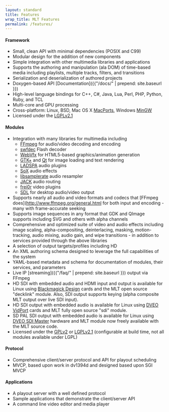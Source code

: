 ```yaml
---
layout: standard
title: Features
wrap_title: MLT Features
permalink: /features/
---
```


#### Framework

-   Small, clean API with minimal dependencies (POSIX and C99)
-   Modular design for the addition of new components
-   Simple integration with other multimedia libraries and applications
-   Supports the authoring and manipulation (ala DOM) of time-based
    media including playlists, multiple tracks, filters, and transitions
-   Serialization and deserialization of authored projects
-   Doxygen-based API [Documentation]({{"/docs/" | prepend: site.baseurl }})
-   High-level language bindings for C++, C\#, Java, Lua, Perl, PHP,
    Python, Ruby, and TCL
-   Multi-core and GPU processing
-   Cross-platform: Linux, BSD, Mac OS X [MacPorts](http://www.macports.org/),
    Windows [MinGW](http://www.mingw.org/)
-   Licensed under the [LGPLv2.1](http://www.gnu.org/licenses/lgpl-2.1.html)

#### Modules

-   Integration with many libraries for multimedia including
    -   [FFmpeg](http://www.ffmpeg.org/) for audio/video
        decoding and encoding
    -   [swfdec](http://en.wikipedia.org/wiki/Swfdec) Flash
        decoder
    -   [WebVfx](https://github.com/mltframework/webvfx)
        for HTML5-based graphics/animation generation
    -   [GTK+](http://www.gtk.org/) and
        [Qt](http://www.qt-project.org/) for image loading and
        text rendering
    -   [LADSPA](http://www.ladspa.org/) audio plugins
    -   [SoX](http://sox.sourceforge.net/Docs/Features) audio
        effects
    -   [libsamplerate](http://www.mega-nerd.com/SRC/) audio
        resampler
    -   [JACK](http://jackaudio.org/) audio routing
    -   [frei0r](http://www.dyne.org/software/frei0r/) video
        plugins
    -   [SDL](http://www.libsdl.org/) for desktop audio/video
        output
-   Supports nearly all audio and video formats and codecs that
    [FFmpeg does](http://www.ffmpeg.org/general.html for both input and encoding - many with frame-accurate seeking
-   Supports image sequences in any format that GDK and QImage supports
    including SVG and others with alpha channels
-   Comprehensive and optimized suite of video and audio effects
    including image scaling, alpha-compositing, deinterlacing, masking,
    motion-tracking, audio mixing, audio gain, and wipe transitions - in
    addition to services provided through the above libraries
-   A selection of output targets/profiles including HD
-   An XML authoring schema designed to leverage the full capabilities
    of the system
-   YAML-based metadata and schema for documentation of modules, their
    services, and parameters
-   Live IP [streaming]({{"/faq/" | prepend: site.baseurl }}) output via FFmpeg
-   HD SDI with embedded audio and HDMI input and output is available
    for Linux using
    [Blackmagick Design](http://www.blackmagic-design.com/products/) cards and the MLT open source "decklink" module. Also,
    SDI output supports keying (alpha composite MLT output over live
    SDI input).
-   HD SDI output with embedded audio is available for Linux using
    [DVEO VidPort](http://www.dveo.com/broadcast/Single-Channel-HD-SDI-IO-Card.html) cards and MLT fully open source "sdi" module.
-   SD PAL SDI output with embedded audio is available for Linux using [DVEO SDI Master](http://www.dveo.com/broadcast/DVB-PCIe-transmit-receive-cards.shtml) hardware and MLT module now freely available with the
    MLT source code.
-   Licensed under the
    [GPLv2](http://www.gnu.org/licenses/gpl-2.0.html) or
    [LGPLv2.1](http://www.gnu.org/licenses/lgpl-2.1.html)
    (configurable at build time, not all modules available under LGPL)

#### Protocol

-   Comprehensive client/server protocol and API for playout scheduling
-   MVCP, based upon work in dv1394d and designed based upon SGI MVCP

#### Applications

-   A playout server with a well defined protocol
-   Sample applications that demonstrate the client/server API
-   A command line video editor and media player

